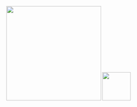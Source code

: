 <p align="center">
  <img width="250" height="250" src="https://media.tenor.com/N5fU8iyU9F4AAAAi/shigure-ui-dance.gif">
  <img width="75" height="75" src="https://github.githubassets.com/assets/mona-loading-dark-7701a7b97370.gif">
</p>
